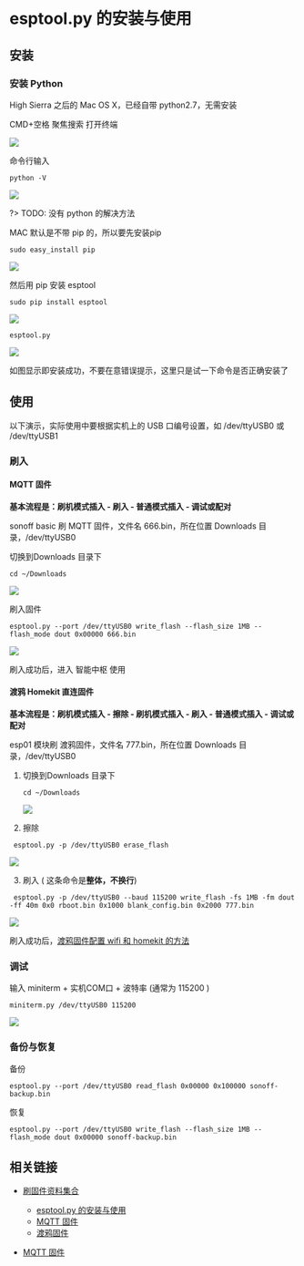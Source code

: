 # esptool.py 的安装与使用

## 安装

### 安装 Python 

High Sierra 之后的 Mac OS X，已经自带 python2.7，无需安装

CMD+空格 聚焦搜索 打开终端

![](https://ws1.sinaimg.cn/large/007fN5Xegy1fwweqm3w88j311p0h947j.jpg)

命令行输入

` python -V `

![](https://ws1.sinaimg.cn/large/007fN5Xegy1fwweudy58oj30ga0a0mxn.jpg)

?> TODO: 没有 python 的解决方法

MAC 默认是不带 pip 的，所以要先安装pip

` sudo easy_install pip `

![](https://ws1.sinaimg.cn/large/007fN5Xegy1fwwey1vjgkj30q20huwj2.jpg)

然后用 pip 安装 esptool

`sudo pip install esptool`

![](https://ws1.sinaimg.cn/large/007fN5Xegy1fwwf0mdiktj30u00uygw3.jpg)



`esptool.py`

![](https://ws1.sinaimg.cn/large/007fN5Xegy1fwwf1laus7j30ka0g8mz1.jpg)

如图显示即安装成功，不要在意错误提示，这里只是试一下命令是否正确安装了



## 使用

以下演示，实际使用中要根据实机上的 USB 口编号设置，如 /dev/ttyUSB0 或 /dev/ttyUSB1

###  刷入

 

#### MQTT 固件

**基本流程是：刷机模式插入 - 刷入 - 普通模式插入 - 调试或配对**

 

sonoff basic 刷 MQTT 固件，文件名 666.bin，所在位置 Downloads 目录，/dev/ttyUSB0

切换到Downloads 目录下

``` cd ~/Downloads ```

 ![](https://ws1.sinaimg.cn/large/007fN5Xegy1fwwf8eirlej30e80b0mxj.jpg)

刷入固件

``` esptool.py --port /dev/ttyUSB0 write_flash --flash_size 1MB --flash_mode dout 0x00000 666.bin ```

![](https://ws1.sinaimg.cn/large/007fN5Xegy1fwwfaq5x1jj31km074dij.jpg)

 

刷入成功后，进入 智能中枢 使用

 

#### 渡鸦 Homekit 直连固件

 

**基本流程是：刷机模式插入 - 擦除 - 刷机模式插入 - 刷入 - 普通模式插入 - 调试或配对**

 

esp01 模块刷 渡鸦固件，文件名 777.bin，所在位置 Downloads 目录，/dev/ttyUSB0

1. 切换到Downloads 目录下

   ``` cd ~/Downloads ```

    ![](https://ws1.sinaimg.cn/large/007fN5Xegy1fwwf8eirlej30e80b0mxj.jpg)



2. 擦除

 

``` esptool.py -p /dev/ttyUSB0 erase_flash```

 ![](https://ws1.sinaimg.cn/large/007fN5Xegy1fwwfew1eobj30sk062wfx.jpg)

 

3. 刷入 ( 这条命令是**整体，不换行**)

 

``` esptool.py -p /dev/ttyUSB0 --baud 115200 write_flash -fs 1MB -fm dout -ff 40m 0x0 rboot.bin 0x1000 blank_config.bin 0x2000 777.bin```

 ![](https://ws1.sinaimg.cn/large/007fN5Xegy1fwwfhil9lnj31n205qtbd.jpg)



 刷入成功后，[渡鸦固件配置 wifi 和 homekit 的方法](/diy/raven) 

 

 

 

### 调试

 

输入 miniterm + 实机COM口 + 波特率 (通常为 115200 )

 

``` miniterm.py /dev/ttyUSB0 115200 ```

 ![](https://ws1.sinaimg.cn/large/007fN5Xegy1fwwfmilr9dj30js04y74w.jpg)







### 备份与恢复

 

备份

 

`esptool.py --port /dev/ttyUSB0 read_flash 0x00000 0x100000 sonoff-backup.bin`

 

恢复

 

`esptool.py --port /dev/ttyUSB0 write_flash --flash_size 1MB --flash_mode dout 0x00000 sonoff-backup.bin`

## 相关链接


- [刷固件资料集合](/diy/)
    - [esptool.py 的安装与使用](/diy/esptool)
    - [MQTT 固件](/mqtt/)
    - [渡鸦固件](/diy/raven)

- [MQTT 固件](/mqtt/)